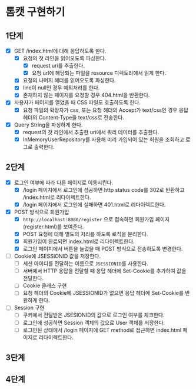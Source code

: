# 톰캣 구현하기

## 1단계

- [x] GET /index.html에 대해 응답하도록 한다.
    - [x] 요청의 첫 라인을 읽어오도록 파싱한다.
        - [x] request uri를 추출한다.
        - [x] 요청 url에 해당되는 파일을 resource 디렉토리에서 읽게 한다.
    - [x] 요청의 나머지 헤더를 읽어오도록 파싱한다.
    - [x] line이 null인 경우 예외처리를 한다.
    - [x] 존재하지 않는 페이지를 요청할 경우 404.html을 반환한다.
- [x] 사용자가 페이지를 열었을 때 CSS 파일도 호출하도록 한다.
    - [x] 요청 파일의 확장자가 css, 또는 요청 헤더의 Accept가 text/css인 경우 응답 헤더의 Content-Type을 text/css로 전송한다.
- [x] Query String을 파싱하게 한다.
    - [x] request의 첫 라인에서 추출한 uri에서 쿼리 데이터를 추출한다.
    - [x] InMemoryUserRepository를 사용해 미리 가입되어 있는 회원을 조회하고 로그로 출력한다.

## 2단계

- [x] 로그인 여부에 따라 다른 페이지로 이동시킨다.
    - [x] /login 페이지에서 로그인에 성공하면 http status code를 302로 반환하고 /index.html로 리다이렉트한다.
    - [x] /login 페이지에서 로그인에 실패하면 401.html로 리다이렉트한다.
- [x] POST 방식으로 회원가입
    - [x] `http://localhost:8080/register` 으로 접속하면 회원가입 페이지(register.html)를 보여준다.
    - [x] POST 요청에 대해 별도의 처리를 하도록 로직을 분리한다.
    - [x] 회원가입이 완료되면 index.html로 리다이렉트한다.
    - [x] 로그인 페이지에서 버튼을 눌렀을 때 POST 방식으로 전송하도록 변경한다.
- [ ] Cookie에 JSESSIONID 값을 저장한다.
    - [ ] 세션 아이디를 전달하는 이름으로 `JSESSIONID`를 사용한다.
    - [ ] 서버에서 HTTP 응답을 전달할 때 응답 헤더에 Set-Cookie를 추가하여 값을 전달한다.
    - [ ] Cookie 클래스 구현
    - [ ] 요청 헤더의 Cookie에 JSESSIONID가 없으면 응답 헤더에 Set-Cookie를 반환하게 한다.
- [ ] Session 구현
    - [ ] 쿠키에서 전달받은 JSESIONID의 값으로 로그인 여부를 체크한다.
    - [ ] 로그인에 성공하면 Session 객체의 값으로 User 객체를 저장한다.
    - [ ] 로그인된 상태에서 /login 페이지에 GET method로 접근하면 index.html 페이지로 리다이렉트한다.

## 3단계

## 4단계